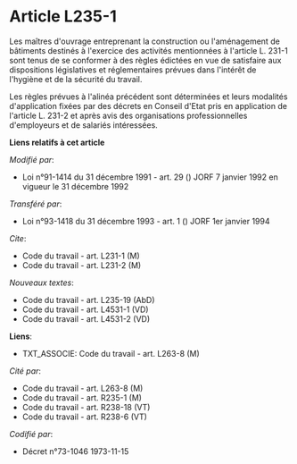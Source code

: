 # Article L235-1

Les maîtres d'ouvrage entreprenant la construction ou l'aménagement de bâtiments destinés à l'exercice des activités
mentionnées à l'article L. 231-1 sont tenus de se conformer à des règles édictées en vue de satisfaire aux dispositions
législatives et réglementaires prévues dans l'intérêt de l'hygiène et de la sécurité du travail.

Les règles prévues à l'alinéa précédent sont déterminées et leurs modalités d'application fixées par des décrets en Conseil
d'Etat pris en application de l'article L. 231-2 et après avis des organisations professionnelles d'employeurs et de salariés
intéressées.

**Liens relatifs à cet article**

_Modifié par_:

  - Loi n°91-1414 du 31 décembre 1991 - art. 29 () JORF 7 janvier 1992 en vigueur le 31 décembre 1992

_Transféré par_:

  - Loi n°93-1418 du 31 décembre 1993 - art. 1 () JORF 1er janvier 1994

_Cite_:

  - Code du travail - art. L231-1 (M)
  - Code du travail - art. L231-2 (M)

_Nouveaux textes_:

  - Code du travail - art. L235-19 (AbD)
  - Code du travail - art. L4531-1 (VD)
  - Code du travail - art. L4531-2 (VD)

**Liens**:

  - TXT_ASSOCIE: Code du travail - art. L263-8 (M)

_Cité par_:

  - Code du travail - art. L263-8 (M)
  - Code du travail - art. R235-1 (M)
  - Code du travail - art. R238-18 (VT)
  - Code du travail - art. R238-6 (VT)

_Codifié par_:

  - Décret n°73-1046 1973-11-15
